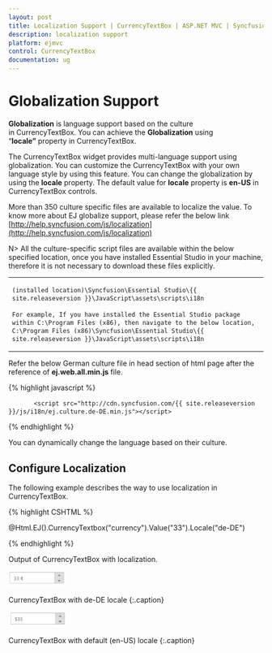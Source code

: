 ```yaml
---
layout: post
title: Localization Support | CurrencyTextBox | ASP.NET MVC | Syncfusion
description: localization support
platform: ejmvc
control: CurrencyTextBox
documentation: ug
---
```


# Globalization Support

**Globalization** is language support based on the culture in CurrencyTextBox. You can achieve the **Globalization** using “**locale”** property in CurrencyTextBox. 

The CurrencyTextBox widget provides multi-language support using globalization. You can customize the CurrencyTextBox with your own language style by using this feature. You can change the globalization by using the **locale** property. The default value for **locale** property is **en-US** in CurrencyTextBox controls.

More than 350 culture specific files are available to localize the value. To know more about EJ globalize support, please refer the below link      
 [http://help.syncfusion.com/js/localization](http://help.syncfusion.com/js/localization) 
 
 N> All the culture-specific script files are available within the below specified location, once you have installed Essential Studio in your machine, therefore it is not necessary to download these files explicitly.

<table>
<tr>
<td>

    (installed location)\Syncfusion\Essential Studio\{{ site.releaseversion }}\JavaScript\assets\scripts\i18n

    For example, If you have installed the Essential Studio package within C:\Program Files (x86), then navigate to the below location, 
    C:\Program Files (x86)\Syncfusion\Essential Studio\{{ site.releaseversion }}\JavaScript\assets\scripts\i18n

</td></tr>
</table>

Refer the below German culture file in head section of html page after the reference of **ej.web.all.min.js** file.

 {% highlight javascript %}
   
           <script src="http://cdn.syncfusion.com/{{ site.releaseversion }}/js/i18n/ej.culture.de-DE.min.js"></script>
                
 {% endhighlight %}


You can dynamically change the language based on their culture.

## Configure Localization



The following example describes the way to use localization in CurrencyTextBox.

{% highlight CSHTML %}

@Html.EJ().CurrencyTextbox("currency").Value("33").Locale("de-DE")

{% endhighlight %}





Output of CurrencyTextBox with localization.



![](Localization-Support_images/Localization-Support_img1.png)

CurrencyTextBox with de-DE locale
{:.caption}


![](Localization-Support_images/Localization-Support_img2.png)

CurrencyTextBox with default (en-US) locale	
{:.caption}

